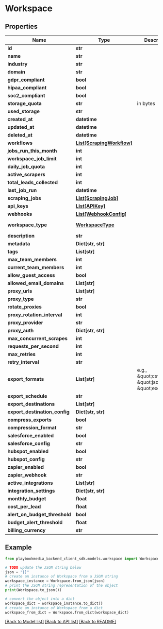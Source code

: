 # Workspace


## Properties

Name | Type | Description | Notes
------------ | ------------- | ------------- | -------------
**id** | **str** |  | [optional] 
**name** | **str** |  | [optional] 
**industry** | **str** |  | [optional] 
**domain** | **str** |  | [optional] 
**gdpr_compliant** | **bool** |  | [optional] 
**hipaa_compliant** | **bool** |  | [optional] 
**soc2_compliant** | **bool** |  | [optional] 
**storage_quota** | **str** | in bytes | [optional] 
**used_storage** | **str** |  | [optional] 
**created_at** | **datetime** |  | [optional] 
**updated_at** | **datetime** |  | [optional] 
**deleted_at** | **datetime** |  | [optional] 
**workflows** | [**List[ScrapingWorkflow]**](ScrapingWorkflow.md) |  | [optional] 
**jobs_run_this_month** | **int** |  | [optional] 
**workspace_job_limit** | **int** |  | [optional] 
**daily_job_quota** | **int** |  | [optional] 
**active_scrapers** | **int** |  | [optional] 
**total_leads_collected** | **int** |  | [optional] 
**last_job_run** | **datetime** |  | [optional] 
**scraping_jobs** | [**List[ScrapingJob]**](ScrapingJob.md) |  | [optional] 
**api_keys** | [**List[APIKey]**](APIKey.md) |  | [optional] 
**webhooks** | [**List[WebhookConfig]**](WebhookConfig.md) |  | [optional] 
**workspace_type** | [**WorkspaceType**](WorkspaceType.md) |  | [optional] [default to WorkspaceType.UNSPECIFIED]
**description** | **str** |  | [optional] 
**metadata** | **Dict[str, str]** |  | [optional] 
**tags** | **List[str]** |  | [optional] 
**max_team_members** | **int** |  | [optional] 
**current_team_members** | **int** |  | [optional] 
**allow_guest_access** | **bool** |  | [optional] 
**allowed_email_domains** | **List[str]** |  | [optional] 
**proxy_urls** | **List[str]** |  | [optional] 
**proxy_type** | **str** |  | [optional] 
**rotate_proxies** | **bool** |  | [optional] 
**proxy_rotation_interval** | **int** |  | [optional] 
**proxy_provider** | **str** |  | [optional] 
**proxy_auth** | **Dict[str, str]** |  | [optional] 
**max_concurrent_scrapes** | **int** |  | [optional] 
**requests_per_second** | **int** |  | [optional] 
**max_retries** | **int** |  | [optional] 
**retry_interval** | **str** |  | [optional] 
**export_formats** | **List[str]** | e.g., \&quot;csv\&quot;, \&quot;json\&quot;, \&quot;excel\&quot; | [optional] 
**export_schedule** | **str** |  | [optional] 
**export_destinations** | **List[str]** |  | [optional] 
**export_destination_config** | **Dict[str, str]** |  | [optional] 
**compress_exports** | **bool** |  | [optional] 
**compression_format** | **str** |  | [optional] 
**salesforce_enabled** | **bool** |  | [optional] 
**salesforce_config** | **str** |  | [optional] 
**hubspot_enabled** | **bool** |  | [optional] 
**hubspot_config** | **str** |  | [optional] 
**zapier_enabled** | **bool** |  | [optional] 
**zapier_webhook** | **str** |  | [optional] 
**active_integrations** | **List[str]** |  | [optional] 
**integration_settings** | **Dict[str, str]** |  | [optional] 
**monthly_budget** | **float** |  | [optional] 
**cost_per_lead** | **float** |  | [optional] 
**alert_on_budget_threshold** | **bool** |  | [optional] 
**budget_alert_threshold** | **float** |  | [optional] 
**billing_currency** | **str** |  | [optional] 

## Example

```python
from playbookmedia_backend_client_sdk.models.workspace import Workspace

# TODO update the JSON string below
json = "{}"
# create an instance of Workspace from a JSON string
workspace_instance = Workspace.from_json(json)
# print the JSON string representation of the object
print(Workspace.to_json())

# convert the object into a dict
workspace_dict = workspace_instance.to_dict()
# create an instance of Workspace from a dict
workspace_from_dict = Workspace.from_dict(workspace_dict)
```
[[Back to Model list]](../README.md#documentation-for-models) [[Back to API list]](../README.md#documentation-for-api-endpoints) [[Back to README]](../README.md)


